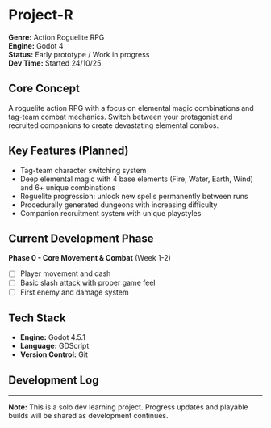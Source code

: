 # Project-R

**Genre:** Action Roguelite RPG  
**Engine:** Godot 4  
**Status:** Early prototype / Work in progress  
**Dev Time:** Started 24/10/25

## Core Concept
A roguelite action RPG with a focus on elemental magic combinations and 
tag-team combat mechanics. Switch between your protagonist and recruited 
companions to create devastating elemental combos.

## Key Features (Planned)
- Tag-team character switching system
- Deep elemental magic with 4 base elements (Fire, Water, Earth, Wind) 
  and 6+ unique combinations
- Roguelite progression: unlock new spells permanently between runs
- Procedurally generated dungeons with increasing difficulty
- Companion recruitment system with unique playstyles

## Current Development Phase
**Phase 0 - Core Movement & Combat** (Week 1-2)
- [ ] Player movement and dash
- [ ] Basic slash attack with proper game feel
- [ ] First enemy and damage system

## Tech Stack
- **Engine:** Godot 4.5.1
- **Language:** GDScript
- **Version Control:** Git

## Development Log

---

**Note:** This is a solo dev learning project. Progress updates and playable 
builds will be shared as development continues.
